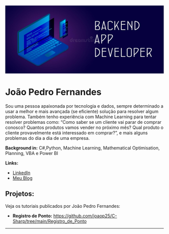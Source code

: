 <p align="center">
  <img src="backend.jpg" >
</p>

# João Pedro Fernandes

Sou uma pessoa apaixonada por tecnologia e dados, sempre determinado a usar a melhor e mais avançada (se eficiente) solução para resolver algum problema. Também tenho experiência com Machine Learning para tentar resolver problemas como: “Como saber se um cliente vai parar de comprar conosco? Quantos produtos vamos vender no próximo mês? Qual produto o cliente provavelmente está interessado em comprar?”, e mais alguns problemas do dia a dia de uma empresa. 

**Background in:** C#,Python, Machine Learning, Mathematical Optimisation, Planning, VBA e Power BI

**Links:**
* [LinkedIn](https://www.linkedin.com/in/joao-pedro-fernandes-95a125180/)
* [Meu Blog](https://medium.com/@joaop_25)


## Projetos:
Veja os tutoriais publicados por João Pedro Fernandes:

* **Registro de Ponto:** https://github.com/joaop25/C-Sharp/tree/main/Registro_de_Ponto

---

